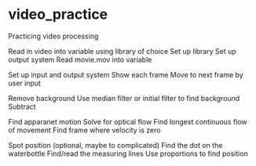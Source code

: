 video_practice
==============

Practicing video processing

Read in video into variable using library of choice
	Set up library
	Set up output system
	Read movie.mov into variable

Set up input and output system
	Show each frame
	Move to next frame by user input

Remove background
	Use median filter or initial filter to find background
	Subtract

Find apparanet motion
	Solve for optical flow
	Find longest continuous flow of movement
	Find frame where velocity is zero

Spot position (optional, maybe to complicated)
	Find the dot on the waterbottle
	Find/read the measuring lines
	Use proportions to find position
